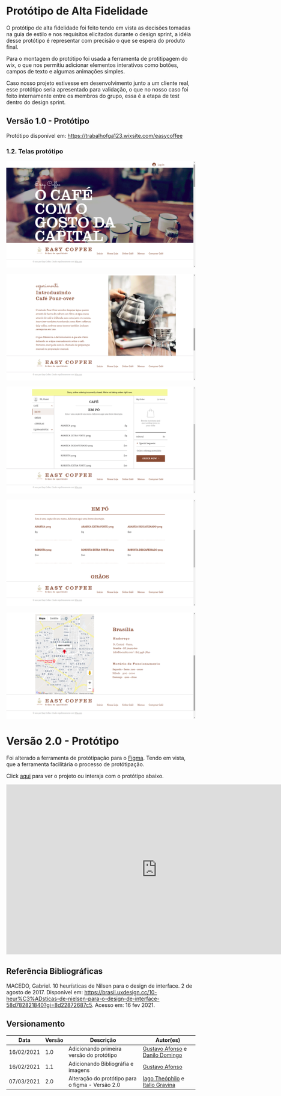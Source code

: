# Protótipo de Alta Fidelidade

O protótipo de alta fidelidade foi feito tendo em vista as decisões tomadas na guia de estilo e nos requisitos elicitados durante o design sprint, a idéia desse protótipo é representar com precisão o que se espera do produto final.

Para o montagem do protótipo foi usada a ferramenta de protitipagem do wix, o que nos permitiu adicionar elementos interativos como botões, campos de texto e algumas animações simples.

Caso nosso projeto estivesse em desenvolvimento junto a um cliente real, esse protótipo seria apresentado para validação, o que no nosso caso foi feito internamente entre os membros do grupo, essa é a etapa de test dentro do design sprint.
 

## Versão 1.0 - Protótipo

Protótipo disponível em: https://trabalhofga123.wixsite.com/easycoffee

### 1.2. Telas protótipo

![alt text](../img/ScreenshotPrototipo1.png)



![alt text](../img/ScreenshotPrototipo2.png)



![alt text](../img/ScreenshotPrototipo3.png)



![alt text](../img/ScreenshotPrototipo4.png)



![alt text](../img/ScreenshotPrototipo5.png)


# Versão 2.0 - Protótipo

Foi alterado a ferramenta de protótipação para o [Figma](https://www.figma.com/). Tendo em vista, que a ferramenta facilitária o processo de protótipação.

Click [aqui](https://www.figma.com/file/KYSzVKaKD3ONJ1wgwUz6XZ/EasyCoffee?node-id=0%3A1) para ver o projeto ou interaja com o protótipo abaixo.

<iframe style="border: 1px solid rgba(0, 0, 0, 0.1);" width="800" height="450" src="https://www.figma.com/embed?embed_host=share&url=https%3A%2F%2Fwww.figma.com%2Fproto%2FKYSzVKaKD3ONJ1wgwUz6XZ%2FEasyCoffee%3Fnode-id%3D21%253A0%26scaling%3Dmin-zoom" allowfullscreen></iframe>

## Referência Bibliográficas

MACEDO, Gabriel. 10 heurísticas de Nilsen para o design de interface. 2 de agosto de 2017. Disponível em: https://brasil.uxdesign.cc/10-heur%C3%ADsticas-de-nielsen-para-o-design-de-interface-58d782821840?gi=8d22872687c5. Acesso em: 16 fev 2021.

## Versionamento

| Data | Versão | Descrição | Autor(es) |
|------|------|------|------|
|16/02/2021|1.0|Adicionando primeira versão do protótipo|[Gustavo Afonso](https://github.com/GustavoAPS) e [Danilo Domingo](https://github.com/danilow200)|
|16/02/2021|1.1|Adicionando Bibliográfia e imagens|[Gustavo Afonso](https://github.com/GustavoAPS)|
|07/03/2021|2.0| Alteração do protótipo para o figma - Versão 2.0|[Iago Theóphilo](https://github.com/iagotheophilo) e [Itallo Gravina](https://github.com/itallogravina)|